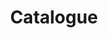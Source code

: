 ---
title: Catalogue
type: catalogue
layout: index
menuposition: catalogue
description: "Votre catalogue d'articles promotionnels Montréalais par excellence. Qualité et style."
---